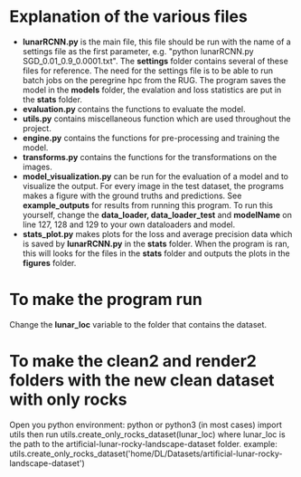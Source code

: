 # Explanation of the various files
- **lunarRCNN.py** is the main file, this file should be run with the name of a settings file as the first parameter, e.g.  "python lunarRCNN.py SGD_0.01_0.9_0.0001.txt". The **settings** folder contains several of these files for reference. The need for the settings file is to be able to run batch jobs on the peregrine hpc from the RUG. The program saves the model in the **models** folder, the evalation and loss statistics are put in the **stats** folder.
- **evaluation.py** contains the functions to evaluate the model.
- **utils.py** contains miscellaneous function which are used throughout the project.
- **engine.py** contains the functions for pre-processing and training the model.
- **transforms.py** contains the functions for the transformations on the images.
- **model_visualization.py** can be run for the evaluation of a model and to visualize the output. For every image in the test dataset, the programs makes a figure with the ground truths and predictions. See **example_outputs** for results from running this program. To run this yourself, change the **data_loader, data_loader_test** and **modelName** on line 127, 128 and 129 to your own dataloaders and model.
- **stats_plot.py** makes plots for the loss and average precision data which is saved by **lunarRCNN.py** in the **stats** folder. When the program is ran, this will looks for the files in the **stats** folder and outputs the plots in the **figures** folder.

# To make the program run
Change the **lunar_loc** variable to the folder that contains the dataset.

# To make the clean2 and render2 folders with the new clean dataset with only rocks
Open you python environment: python or python3 (in most cases)
import utils
then run utils.create_only_rocks_dataset(lunar_loc) where lunar_loc is the path to the artificial-lunar-rocky-landscape-dataset folder.
example: utils.create_only_rocks_dataset('home/DL/Datasets/artificial-lunar-rocky-landscape-dataset')


